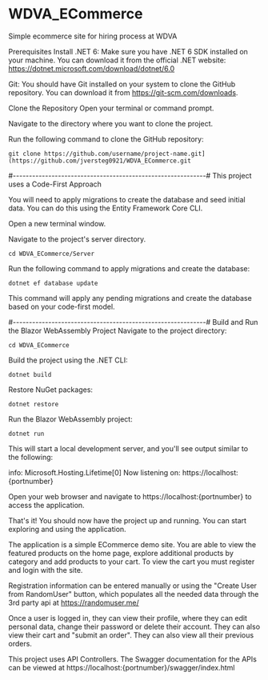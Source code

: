 # WDVA_ECommerce
Simple ecommerce site for hiring process at WDVA

Prerequisites
Install .NET 6: Make sure you have .NET 6 SDK installed on your machine. You can download it from the official .NET website: https://dotnet.microsoft.com/download/dotnet/6.0

Git: You should have Git installed on your system to clone the GitHub repository. You can download it from https://git-scm.com/downloads.

Clone the Repository
Open your terminal or command prompt.

Navigate to the directory where you want to clone the project.

Run the following command to clone the GitHub repository:

    git clone https://github.com/username/project-name.git](https://github.com/jversteg0921/WDVA_ECommerce.git

#------------------------------------------------------------#
This project uses a Code-First Approach

You will need to apply migrations to create the database and seed initial data. You can do this using the Entity Framework Core CLI.

Open a new terminal window.

Navigate to the project's server directory.

    cd WDVA_ECommerce/Server
    
Run the following command to apply migrations and create the database:

    dotnet ef database update
This command will apply any pending migrations and create the database based on your code-first model.

#------------------------------------------------------------#
Build and Run the Blazor WebAssembly Project
Navigate to the project directory:

    cd WDVA_ECommerce

Build the project using the .NET CLI:

    dotnet build


Restore NuGet packages:

    dotnet restore

    
Run the Blazor WebAssembly project:

    dotnet run
    
This will start a local development server, and you'll see output similar to the following:

info: Microsoft.Hosting.Lifetime[0]
      Now listening on: https://localhost:{portnumber}
      
Open your web browser and navigate to https://localhost:{portnumber} to access the application.



That's it! You should now have the project up and running. You can start exploring and using the application.

The application is a simple ECommerce demo site. You are able to view the featured products on the home page, explore additional products by category and add products to your cart. To view the cart you must register and login with the site.

Registration information can be entered manually or using the "Create User from RandomUser" button, which populates all the needed data through the 3rd party api at https://randomuser.me/

Once a user is logged in, they can view their profile, where they can edit personal data, change their password or delete their account. They can also view their cart and "submit an order". They can also view all their previous orders.

This project uses API Controllers. The Swagger documentation for the APIs can be viewed at https://localhost:{portnumber}/swagger/index.html
